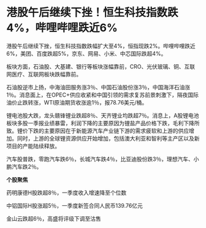 # 港股午后继续下挫！恒生科技指数跌4%，哔哩哔哩跌近6%

港股午后继续下挫，恒生科技指数跌幅扩大至4%，恒指现跌2%。哔哩哔哩跌近6%，美团、百度跌超5%，京东、网易、小米、中芯国际跌超4%。

板块方面，石油股、大基建、银行等板块涨幅靠前，CRO、光伏玻璃、铜、互联网医疗、互联网板块跌幅靠前。

石油股逆市上扬，中海油田服务涨3％、中国石油股份涨3％，中国海洋石油涨1％。消息面上，在OPEC+供应收紧和中国引领的需求复苏前景刺激下，隔夜国际油价止跌转涨，WTI原油期货收涨逾1％，报78.76美元/桶。

锂电池股大跌，龙头赣锋锂业跌超8％、天齐锂业均跌超7％。消息上，A股锂电池板块多股一季报业绩暴雷，利润下降的主要原因为锂盐产品价格下跌，毛利下降所致。锂价下跌的主要原因在于新能源汽车产业链下游的需求疲软和上游的供应增加。同时，上游的全球锂资源供应开始增加，包括澳大利亚和智利等主产区以及新项目的产能陆续释放。

汽车股普跌，零跑汽车跌6％，长城汽车跌4％，比亚迪股份跌3％，理想汽车、小鹏汽车跌2％。

**个股聚焦**

药明康德H股跌超8％，一季度收入增速降至个位数

中铝国际H股涨超5％，一季度新签合同人民币139.76亿元

金山云跌超6％，高盛将评级下调至沽售

